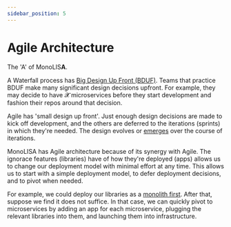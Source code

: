 ```yaml
---
sidebar_position: 5
---
```


# Agile Architecture
The 'A' of MonoLIS**A**.

A Waterfall process has [Big Design Up Front (BDUF)](https://en.wikipedia.org/wiki/Big_design_up_front). Teams that practice BDUF make many significant design decisions upfront. For example, they may decide to have 𝓧 microservices before they start development and fashion their repos around that decision.

Agile has 'small design up front'. Just enough design decisions are made to kick off development, and the others are deferred to the iterations (sprints) in which they're needed. The design evolves or [emerges](https://ronjeffries.com/xprog/articles/emergent-design/) over the course of iterations.

MonoLISA has Agile architecture because of its synergy with Agile. The ignorace features (libraries) have of how they're deployed (apps) allows us to change our deployment model with minimal effort at any time. This allows us to start with a simple deployment model, to defer deployment decisions, and to pivot when needed.

For example, we could deploy our libraries as a [monolith first](https://martinfowler.com/bliki/MonolithFirst.html). After that, suppose we find it does not suffice. In that case, we can quickly pivot to microservices by adding an app for each microservice, plugging the relevant libraries into them, and launching them into infrastructure.
